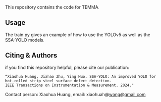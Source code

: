 
This repository contains the code for TEMMA.

## Usage
The train.py gives an example of how to use the YOLOv5 as well as the SSA-YOLO models.


## Citing & Authors
if you find this repository helpful, please cite our publication:

```
“Xiaohua Huang, Jiahao Zhu, Ying Huo. SSA-YOLO: An improved YOLO for hot-rolled strip steel surface defect detection.
IEEE Transactions on Instrumentation & Measurement, 2024."
```

Contact person: Xiaohua Huang,  email: xiaohuah@wang@gmail.com


